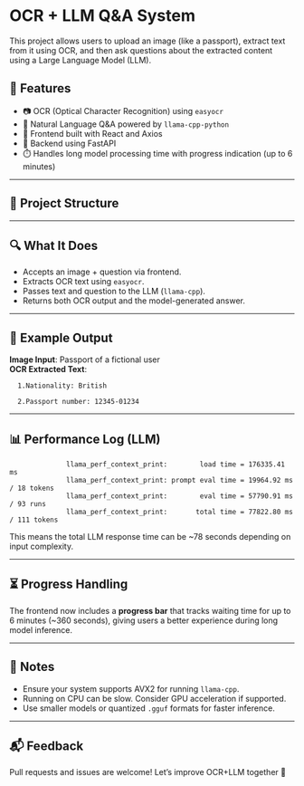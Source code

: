 # OCR + LLM Q&A System

This project allows users to upload an image (like a passport), extract text from it using OCR, and then ask questions about the extracted content using a Large Language Model (LLM).

## 🔧 Features

- 📷 OCR (Optical Character Recognition) using `easyocr`
- 🧠 Natural Language Q&A powered by `llama-cpp-python`
- 📁 Frontend built with React and Axios
- 🚀 Backend using FastAPI
- ⏱️ Handles long model processing time with progress indication (up to 6 minutes)

---

## 📁 Project Structure


---

## 🔍 What It Does

- Accepts an image + question via frontend.
- Extracts OCR text using `easyocr`.
- Passes text and question to the LLM (`llama-cpp`).
- Returns both OCR output and the model-generated answer.

---

## 🧪 Example Output

**Image Input**: Passport of a fictional user  
**OCR Extracted Text**:

      1.Nationality: British

      2.Passport number: 12345-01234



---

## 📊 Performance Log (LLM)

                  llama_perf_context_print:        load time = 176335.41 ms
                  llama_perf_context_print: prompt eval time = 19964.92 ms / 18 tokens
                  llama_perf_context_print:        eval time = 57790.91 ms / 93 runs
                  llama_perf_context_print:       total time = 77822.80 ms / 111 tokens


This means the total LLM response time can be ~78 seconds depending on input complexity.

---

## ⏳ Progress Handling

The frontend now includes a **progress bar** that tracks waiting time for up to 6 minutes (~360 seconds), giving users a better experience during long model inference.

---

## 🧠 Notes

- Ensure your system supports AVX2 for running `llama-cpp`.
- Running on CPU can be slow. Consider GPU acceleration if supported.
- Use smaller models or quantized `.gguf` formats for faster inference.

---

## 📬 Feedback

Pull requests and issues are welcome! Let’s improve OCR+LLM together 🚀
